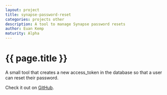 ```yaml
---
layout: project
title: synapse-password-reset
categories: projects other
description: A tool to manage Synapse password resets
author: Euan Kemp
maturity: Alpha
---
```


# {{ page.title }}
A small tool that creates a new access_token in the database so that a user can reset their password.

Check it out on [GitHub](https://github.com/euank/synapse-password-reset).
